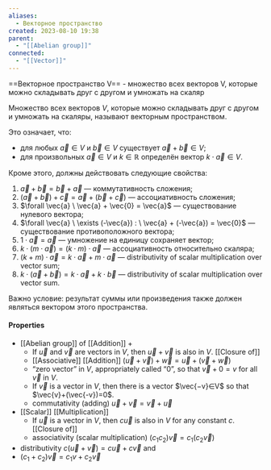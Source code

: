 ```yaml
---
aliases:
  - Векторное пространство
created: 2023-08-10 19:38
parent:
  - "[[Abelian group]]"
connected:
  - "[[Vector]]"
---
```



==Векторное пространство V== - множество всех векторов V, которые можно складывать друг с другом и умножать на скаляр

Множество всех векторов $V$, которые можно складывать друг с другом и умножать на скаляры, называют векторным пространством.

Это означает, что:
- для любых $\vec{a} \in V$ и $\vec{b} \in V$ существует $\vec{a} + \vec{b} \in V$;
- для произвольных $\vec{a} \in V$ и $k \in \mathbb{R}$ определён вектор $k \cdot \vec{a} \in V$.

Кроме этого, должны действовать следующие свойства:

1) ${\vec{a} + \vec{b} = \vec{b} + \vec{a}}$ — коммутативность сложения;
2) ${(\vec{a} + \vec{b}) + \vec{c} = \vec{a} + (\vec{b} + \vec{c})}$ — ассоциативность сложения;
3) $\forall \vec{a} \ \vec{a} + \vec{0} = \vec{a}$ — существование нулевого вектора;
4) $\forall \vec{a} \ \exists (-\vec{a}) : \ \vec{a} + (-\vec{a}) = \vec{0}$ — существование противоположного вектора;
5) ${1 \cdot \vec{a} = \vec{a}}$ — умножение на единицу сохраняет вектор;
6) ${k \cdot (m \cdot \vec{a}) = (k \cdot m) \cdot \vec{a}}$ — ассоциативность относительно скаляра;
7) ${ (k + m) \cdot \vec{a} = k \cdot \vec{a} + m \cdot \vec{a}}$ — distributivity of scalar multiplication over vector sum;
8) ${k \cdot (\vec{a} + \vec{b}) = k \cdot \vec{a} + k \cdot \vec{b}}$ — distributivity of scalar multiplication over vector sum.

Важно условие: результат суммы или произведения также должен являться вектором этого пространства.


#### Properties
- [[Abelian group]] of [[Addition]] $+$
	-   If $\vec{u}$ and $\vec{v}$ are vectors in $V$, then $\vec{u}+\vec{v}$ is also in $V$. [[Closure of]]
	- [[Associative]] [[Addition]]  $(\vec{u}+\vec{v})+\vec{w}=\vec{u}+(\vec{v}+\vec{w})$ 
	- “zero vector” in $V$, appropriately called “$0$”, so that $\vec{v}+0=v$ for all $\vec{v}$ in $V$.
	- If $\vec{v}$ is a vector in $V$, then there is a vector $\vec{−v}∈V$ so that $\vec{v}+(\vec{-v})=0$.
	- commutativity (adding) $\vec{u}+\vec{v}=\vec{v}+\vec{u}$
- [[Scalar]] [[Multiplication]]
	- If $\vec{u}$ is a vector in $V$, then $c\vec{u}$ is also in $V$ for any constant $c$. [[Closure of]]
	- associativity (scalar multiplication) $(c_1c_2)\vec{v}=c_1(c_2\vec{v})$
- distributivity $c(\vec{u}+\vec{v})=c\vec{u}+c\vec{v}$ and
- $(c_1+c_2)\vec{v}=c_1v+c_2\vec{v}$
